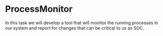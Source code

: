 # ProcessMonitor
In this task we will develop a tool that will monitor the running processes in our system and report for changes that can be critical to us as SOC.
